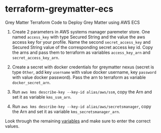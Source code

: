 # terraform-greymatter-ecs

Grey Matter Terraform Code to Deploy Grey Matter using AWS ECS

1. Create 2 parameters in AWS systems manager paremeter store. One named `access_key` with type Secured String and the value the aws access key for your profile. Name the second `secret_access_key` and Secured String value of the corresponding secret access key id. Copy the arns and pass them to terraform as variables `access_key_arn` and `secret_access_key_arn`.

2. Create a secret with docker credentials for greymatter nexus (secret is type `Other`, add key `username` with value docker username, key `password` with value docker password). Pass the arn to terraform as variable `docker_secret_arn`.

3. Run `aws kms describe-key --key-id alias/aws/ssm`, copy the Arn and set it as variable `kms_ssm_arn`.

4. Run `aws kms describe-key --key-id alias/aws/secretsmanager`, copy the Arn and set it as variable `kms_secretsmanager_arn`.

Look through the remaining [variables](greymatter/variables.tf) and make sure to enter the correct values.
